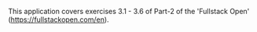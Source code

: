This application covers exercises 3.1 - 3.6 of Part-2 of the 'Fullstack Open' (https://fullstackopen.com/en).